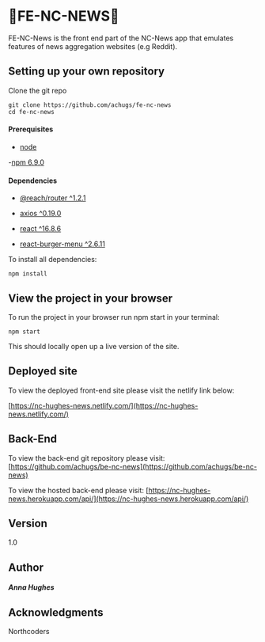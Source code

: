 # :star2:**FE-NC-NEWS**:star2:

FE-NC-News is the front end part of the NC-News app that emulates features of news aggregation websites (e.g Reddit).

## Setting up your own repository

Clone the git repo

```
git clone https://github.com/achugs/fe-nc-news
cd fe-nc-news
```

#### Prerequisites

- [node](https://nodejs.org/en/)

-[npm 6.9.0](https://www.npmjs.com/package/npm/v/6.9.0)

#### Dependencies

- [@reach/router ^1.2.1](https://reach.tech/router)

- [axios ^0.19.0](https://github.com/axios/axios)

- [react ^16.8.6](https://reactjs.org/)

- [react-burger-menu ^2.6.11](https://github.com/negomi/react-burger-menu)

To install all dependencies:

```
npm install
```

## View the project in your browser

To run the project in your browser run npm start in your terminal:

```
npm start
```

This should locally open up a live version of the site.

## Deployed site

To view the deployed front-end site please visit the netlify link below:

[https://nc-hughes-news.netlify.com/](https://nc-hughes-news.netlify.com/)

## Back-End

To view the back-end git repository please visit:
[https://github.com/achugs/be-nc-news](https://github.com/achugs/be-nc-news)

To view the hosted back-end please visit:
[https://nc-hughes-news.herokuapp.com/api/](https://nc-hughes-news.herokuapp.com/api/)

## Version

1.0

## Author

##### Anna Hughes

## Acknowledgments

Northcoders
